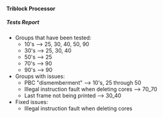 #### Triblock Processor

##### Tests Report  

- Groups that have been tested:
	+ 10's --> 25, 30, 40, 50, 90  
	+ 30's --> 25, 30, 40  
	+ 50's --> 25  
	+ 70's --> 90  
	+ 90's --> 90
- Groups with issues:
	+ PBC "dismemberment" --> 10's, 25 through 50
	+ Illegal instruction fault when deleting cores --> 70_70
	+ Last frame not being printed --> 30_40
- Fixed issues:
	+ Illegal instruction fault when deleting cores  


